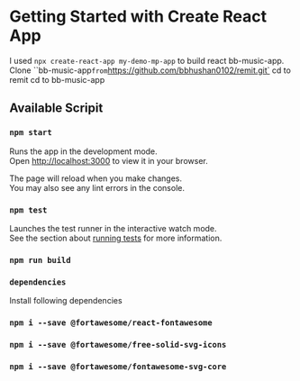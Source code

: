# Getting Started with Create React App

I used `npx create-react-app my-demo-mp-app` to build react bb-music-app.
Clone ``bb-music-app` from `https://github.com/bbhushan0102/remit.git`
cd to remit
cd to bb-music-app

## Available Scripit


### `npm start`

Runs the app in the development mode.\
Open [http://localhost:3000](http://localhost:3000) to view it in your browser.

The page will reload when you make changes.\
You may also see any lint errors in the console.

### `npm test`

Launches the test runner in the interactive watch mode.\
See the section about [running tests](https://facebook.github.io/create-react-app/docs/running-tests) for more information.

### `npm run build`

### `dependencies`
Install following dependencies 
### `npm i --save @fortawesome/react-fontawesome` 
### `npm i --save @fortawesome/free-solid-svg-icons`
### `npm i --save @fortawesome/fontawesome-svg-core`

